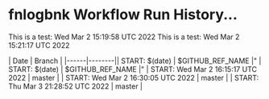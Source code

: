 # fnlogbnk Workflow Run History...

This is a test: Wed Mar  2 15:19:58 UTC 2022
This is a test: Wed Mar  2 15:21:17 UTC 2022

| Date | Branch |
|------|--------|| START: $(date) | $GITHUB_REF_NAME |"
| START: $(date) | $GITHUB_REF_NAME |"
| START: Wed Mar  2 16:15:17 UTC 2022 | master |
| START: Wed Mar  2 16:30:05 UTC 2022 | master |
| START: Thu Mar  3 21:28:52 UTC 2022 | master |
